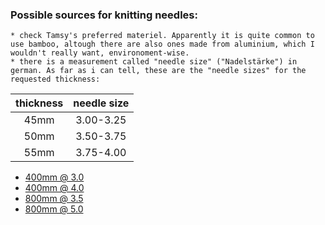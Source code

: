 ### Possible sources for knitting needles: 
    * check Tamsy's preferred materiel. Apparently it is quite common to use bamboo, altough there are also ones made from aluminium, which I wouldn't really want, environoment-wise.
    * there is a measurement called "needle size" ("Nadelstärke") in german. As far as i can tell, these are the "needle sizes" for the requested thickness:

| thickness 	| needle size 	|
|:---------:	|:-----------:	|
|    45mm   	|  3.00-3.25  	|
|    50mm   	|  3.50-3.75  	|
|    55mm   	|  3.75-4.00  	| [^1]


* [400mm @ 3.0](https://basteln-at.buttinette.com/shop/a/buttinette-rundstricknadel-bambus-40-cm-25597)
* [400mm @ 4.0](https://basteln-at.buttinette.com/shop/a/buttinette-rundstricknadel-bambus-40-cm-25599)
* [800mm @ 3.5](https://basteln-at.buttinette.com/shop/a/buttinette-rundstricknadel-bambus-80-cm-500569)
* [800mm @ 5.0](https://basteln-at.buttinette.com/shop/a/buttinette-rundstricknadel-bambus-80-cm-39505)


[^1]: I made this table with the tools on [TableGenerator](https://www.tablesgenerator.com/markdown_tables)